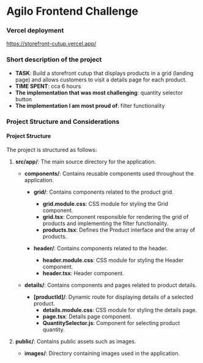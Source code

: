 # Agilo Frontend Challenge

### Vercel deployment
https://storefront-cutup.vercel.app/

### Short description of the project
- **TASK**: Build a storefront cutup that displays products in a grid (landing page) and allows customers to visit a details page for each product.
- **TIME SPENT**: cca 6 hours
- **The implementation that was most challenging**: quantity selector button
- **The implementation I am most proud of**: filter functionality

### Project Structure and Considerations

#### Project Structure
The project is structured as follows:

1. **src/app/**: The main source directory for the application.
   
   - **components/**: Contains reusable components used throughout the application.
     
     - **grid/**: Contains components related to the product grid.
       - **grid.module.css**: CSS module for styling the Grid component.
       - **grid.tsx**: Component responsible for rendering the grid of products and implementing the filter functionality.
       - **products.tsx**: Defines the Product interface and the array of products.

     - **header/**: Contains components related to the header.
       - **header.module.css**: CSS module for styling the Header component.
       - **header.tsx**: Header component.

   - **details/**: Contains components and pages related to product details.
     - **[productId]/**: Dynamic route for displaying details of a selected product.
       - **details.module.css**: CSS module for styling the details page.
       - **page.tsx**: Details page component.
       - **QuantitySelector.js**: Component for selecting product quantity.

2. **public/**: Contains public assets such as images.
   - **images/**: Directory containing images used in the application.